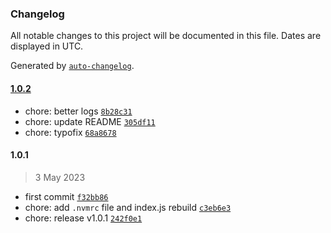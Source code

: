 ### Changelog

All notable changes to this project will be documented in this file. Dates are displayed in UTC.

Generated by [`auto-changelog`](https://github.com/CookPete/auto-changelog).

#### [1.0.2](https://github.com/hrenaud/gatsby-plugin-strapi-datas-mocker/compare/1.0.1...1.0.2)

- chore: better logs [`8b28c31`](https://github.com/hrenaud/gatsby-plugin-strapi-datas-mocker/commit/8b28c31d1d3af9fddc12776d0d479cb9b14a7011)
- chore: update README [`305df11`](https://github.com/hrenaud/gatsby-plugin-strapi-datas-mocker/commit/305df1141cd6b150ecd29d2952c9deac46e0f502)
- chore: typofix [`68a8678`](https://github.com/hrenaud/gatsby-plugin-strapi-datas-mocker/commit/68a86786760b212f380f81b38697eb10bbe875ab)

#### 1.0.1

> 3 May 2023

- first commit [`f32bb86`](https://github.com/hrenaud/gatsby-plugin-strapi-datas-mocker/commit/f32bb86a2aa4693059cf21c411894bd8511b004c)
- chore: add `.nvmrc` file and index.js rebuild [`c3eb6e3`](https://github.com/hrenaud/gatsby-plugin-strapi-datas-mocker/commit/c3eb6e3a7020035f82f0753c05cd7db6dde81731)
- chore: release v1.0.1 [`242f0e1`](https://github.com/hrenaud/gatsby-plugin-strapi-datas-mocker/commit/242f0e18e6f1971d231181d9dc9e9ef5dcf1739f)
